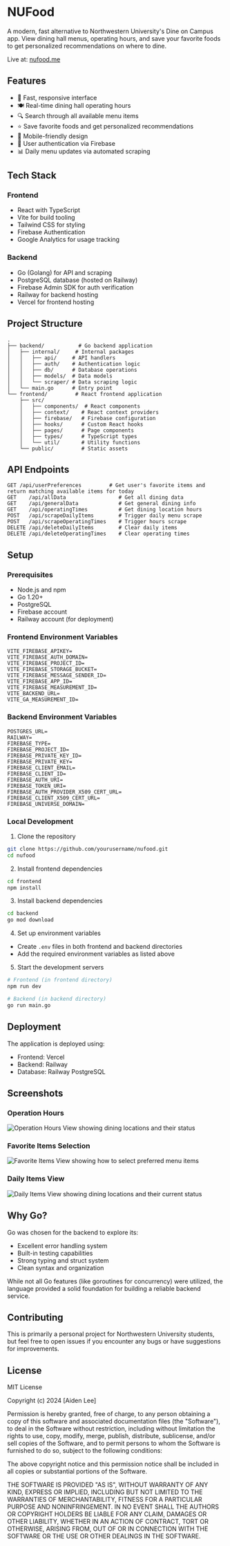# NUFood

A modern, fast alternative to Northwestern University's Dine on Campus app. View dining hall menus, operating hours, and save your favorite foods to get personalized recommendations on where to dine.

Live at: [nufood.me](https://nufood.me)

## Features

- 🚀 Fast, responsive interface
- 🍽️ Real-time dining hall operating hours
- 🔍 Search through all available menu items
- ⭐ Save favorite foods and get personalized recommendations
- 📱 Mobile-friendly design
- 🔐 User authentication via Firebase
- 📊 Daily menu updates via automated scraping

## Tech Stack

### Frontend
- React with TypeScript
- Vite for build tooling
- Tailwind CSS for styling
- Firebase Authentication
- Google Analytics for usage tracking

### Backend
- Go (Golang) for API and scraping
- PostgreSQL database (hosted on Railway)
- Firebase Admin SDK for auth verification
- Railway for backend hosting
- Vercel for frontend hosting

## Project Structure

```
.
├── backend/           # Go backend application
│   ├── internal/     # Internal packages
│   │   ├── api/     # API handlers
│   │   ├── auth/    # Authentication logic
│   │   ├── db/      # Database operations
│   │   ├── models/  # Data models
│   │   └── scraper/ # Data scraping logic
│   └── main.go      # Entry point
└── frontend/         # React frontend application
    ├── src/
    │   ├── components/  # React components
    │   ├── context/    # React context providers
    │   ├── firebase/   # Firebase configuration
    │   ├── hooks/      # Custom React hooks
    │   ├── pages/      # Page components
    │   ├── types/      # TypeScript types
    │   └── util/       # Utility functions
    └── public/         # Static assets
```

## API Endpoints

```
GET /api/userPreferences         # Get user's favorite items and return matching available items for today
GET    /api/allData                 # Get all dining data
GET    /api/generalData             # Get general dining info
GET    /api/operatingTimes          # Get dining location hours
POST   /api/scrapeDailyItems        # Trigger daily menu scrape
POST   /api/scrapeOperatingTimes    # Trigger hours scrape
DELETE /api/deleteDailyItems        # Clear daily items
DELETE /api/deleteOperatingTimes    # Clear operating times
```

## Setup

### Prerequisites
- Node.js and npm
- Go 1.20+
- PostgreSQL
- Firebase account
- Railway account (for deployment)

### Frontend Environment Variables
```
VITE_FIREBASE_APIKEY=
VITE_FIREBASE_AUTH_DOMAIN=
VITE_FIREBASE_PROJECT_ID=
VITE_FIREBASE_STORAGE_BUCKET=
VITE_FIREBASE_MESSAGE_SENDER_ID=
VITE_FIREBASE_APP_ID=
VITE_FIREBASE_MEASUREMENT_ID=
VITE_BACKEND_URL=
VITE_GA_MEASUREMENT_ID=
```

### Backend Environment Variables
```
POSTGRES_URL=
RAILWAY=
FIREBASE_TYPE=
FIREBASE_PROJECT_ID=
FIREBASE_PRIVATE_KEY_ID=
FIREBASE_PRIVATE_KEY=
FIREBASE_CLIENT_EMAIL=
FIREBASE_CLIENT_ID=
FIREBASE_AUTH_URI=
FIREBASE_TOKEN_URI=
FIREBASE_AUTH_PROVIDER_X509_CERT_URL=
FIREBASE_CLIENT_X509_CERT_URL=
FIREBASE_UNIVERSE_DOMAIN=
```

### Local Development

1. Clone the repository
```bash
git clone https://github.com/yourusername/nufood.git
cd nufood
```

2. Install frontend dependencies
```bash
cd frontend
npm install
```

3. Install backend dependencies
```bash
cd backend
go mod download
```

4. Set up environment variables
- Create `.env` files in both frontend and backend directories
- Add the required environment variables as listed above

5. Start the development servers
```bash
# Frontend (in frontend directory)
npm run dev

# Backend (in backend directory)
go run main.go
```

## Deployment

The application is deployed using:
- Frontend: Vercel
- Backend: Railway
- Database: Railway PostgreSQL

## Screenshots

### Operation Hours
![Operation Hours View showing dining locations and their status](./frontend/public/images/operationTimes.png)

### Favorite Items Selection
![Favorite Items View showing how to select preferred menu items](./frontend/public/images/allItems.png)

### Daily Items View
![Daily Items View showing dining locations and their current status](./frontend/public/images/main.png)

## Why Go?

Go was chosen for the backend to explore its:
- Excellent error handling system
- Built-in testing capabilities
- Strong typing and struct system
- Clean syntax and organization

While not all Go features (like goroutines for concurrency) were utilized, the language provided a solid foundation for building a reliable backend service.

## Contributing

This is primarily a personal project for Northwestern University students, but feel free to open issues if you encounter any bugs or have suggestions for improvements.

## License

MIT License

Copyright (c) 2024 [Aiden Lee]

Permission is hereby granted, free of charge, to any person obtaining a copy
of this software and associated documentation files (the "Software"), to deal
in the Software without restriction, including without limitation the rights
to use, copy, modify, merge, publish, distribute, sublicense, and/or sell
copies of the Software, and to permit persons to whom the Software is
furnished to do so, subject to the following conditions:

The above copyright notice and this permission notice shall be included in all
copies or substantial portions of the Software.

THE SOFTWARE IS PROVIDED "AS IS", WITHOUT WARRANTY OF ANY KIND, EXPRESS OR
IMPLIED, INCLUDING BUT NOT LIMITED TO THE WARRANTIES OF MERCHANTABILITY,
FITNESS FOR A PARTICULAR PURPOSE AND NONINFRINGEMENT. IN NO EVENT SHALL THE
AUTHORS OR COPYRIGHT HOLDERS BE LIABLE FOR ANY CLAIM, DAMAGES OR OTHER
LIABILITY, WHETHER IN AN ACTION OF CONTRACT, TORT OR OTHERWISE, ARISING FROM,
OUT OF OR IN CONNECTION WITH THE SOFTWARE OR THE USE OR OTHER DEALINGS IN THE
SOFTWARE.
